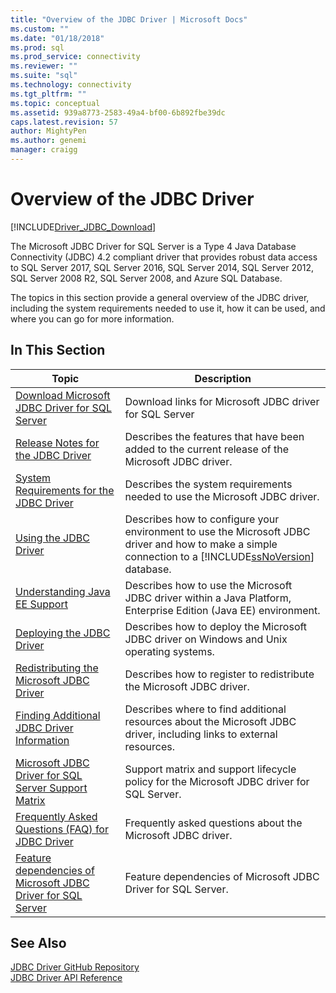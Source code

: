 ```yaml
---
title: "Overview of the JDBC Driver | Microsoft Docs"
ms.custom: ""
ms.date: "01/18/2018"
ms.prod: sql
ms.prod_service: connectivity
ms.reviewer: ""
ms.suite: "sql"
ms.technology: connectivity
ms.tgt_pltfrm: ""
ms.topic: conceptual
ms.assetid: 939a8773-2583-49a4-bf00-6b892fbe39dc
caps.latest.revision: 57
author: MightyPen
ms.author: genemi
manager: craigg
---
```

# Overview of the JDBC Driver
[!INCLUDE[Driver_JDBC_Download](../../includes/driver_jdbc_download.md)]

  The Microsoft JDBC Driver for SQL Server is a Type 4 Java Database Connectivity (JDBC) 4.2 compliant driver that provides robust data access to SQL Server 2017, SQL Server 2016, SQL Server 2014, SQL Server 2012, SQL Server 2008 R2, SQL Server 2008, and Azure SQL Database.  
  
 The topics in this section provide a general overview of the JDBC driver, including the system requirements needed to use it, how it can be used, and where you can go for more information.  
  
## In This Section  
  
|Topic|Description|  
|-----------|-----------------|  
|[Download Microsoft JDBC Driver for SQL Server](../../connect/jdbc/download-microsoft-jdbc-driver-for-sql-server.md)|Download links for Microsoft JDBC driver for SQL Server|  
|[Release Notes for the JDBC Driver](../../connect/jdbc/release-notes-for-the-jdbc-driver.md)|Describes the features that have been added to the current release of the Microsoft JDBC driver.|  
|[System Requirements for the JDBC Driver](../../connect/jdbc/system-requirements-for-the-jdbc-driver.md)|Describes the system requirements needed to use the Microsoft JDBC driver.|  
|[Using the JDBC Driver](../../connect/jdbc/using-the-jdbc-driver.md)|Describes how to configure your environment to use the Microsoft JDBC driver and how to make a simple connection to a [!INCLUDE[ssNoVersion](../../includes/ssnoversion_md.md)] database.|  
|[Understanding Java EE Support](../../connect/jdbc/understanding-java-ee-support.md)|Describes how to use the Microsoft JDBC driver within a Java Platform, Enterprise Edition (Java EE) environment.|  
|[Deploying the JDBC Driver](../../connect/jdbc/deploying-the-jdbc-driver.md)|Describes how to deploy the Microsoft JDBC driver on Windows and Unix operating systems.|  
|[Redistributing the Microsoft JDBC Driver](../../connect/jdbc/redistributing-the-microsoft-jdbc-driver.md)|Describes how to register to redistribute the Microsoft JDBC driver.|  
|[Finding Additional JDBC Driver Information](../../connect/jdbc/finding-additional-jdbc-driver-information.md)|Describes where to find additional resources about the Microsoft JDBC driver, including links to external resources.|  
|[Microsoft JDBC Driver for SQL Server Support Matrix](../../connect/jdbc/microsoft-jdbc-driver-for-sql-server-support-matrix.md)|Support matrix and support lifecycle policy for the Microsoft JDBC driver for SQL Server.|  
|[Frequently Asked Questions &#40;FAQ&#41; for JDBC Driver](../../connect/jdbc/frequently-asked-questions-faq-for-jdbc-driver.md)|Frequently asked questions about the Microsoft JDBC driver.|  
|[Feature dependencies of Microsoft JDBC Driver for SQL Server](../../connect/jdbc/feature-dependencies-of-microsoft-jdbc-driver-for-sql-server.md)|Feature dependencies of Microsoft JDBC Driver for SQL Server.|

## See Also  
 [JDBC Driver GitHub Repository](https://github.com/microsoft/mssql-jdbc)  
 [JDBC Driver API Reference](../../connect/jdbc/reference/jdbc-driver-api-reference.md)  
  
  
